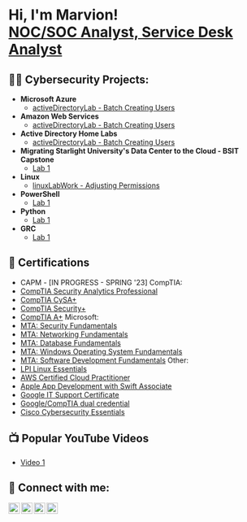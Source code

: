 <h1>Hi, I'm Marvion! <br/><a href="https://www.linkedin.com/in/joshmadakor/">NOC/SOC Analyst, Service Desk Analyst</a></h1>

<h2>👨‍💻 Cybersecurity Projects:</h2>

- <b>Microsoft Azure</b>
  - [activeDirectoryLab - Batch Creating Users](https://github.com/marvioncriddle/activeDirectoryLab)
- <b>Amazon Web Services</b>
  - [activeDirectoryLab - Batch Creating Users](https://github.com/marvioncriddle/activeDirectoryLab)
- <b>Active Directory Home Labs</b>
  - [activeDirectoryLab - Batch Creating Users](https://github.com/marvioncriddle/activeDirectoryLab)
- <b>Migrating Starlight University's Data Center to the Cloud - BSIT Capstone</b>
  - [Lab 1](https://github.com/joshmadakor1/Package-Delivery-Pathfinding-Algorithm)
- <b>Linux</b>
  - [linuxLabWork - Adjusting Permissions](https://github.com/marvioncriddle/linuxLabWork)<b><i></b></i>
- <b>PowerShell</b>
  - [Lab 1](https://github.com/joshmadakor1/Sentinel-Lab)
- <b>Python</b>
  - [Lab 1](https://github.com/joshmadakor1/Package-Delivery-Pathfinding-Algorithm)
- <b>GRC</b>
  - [Lab 1](https://github.com/joshmadakor1/Package-Delivery-Pathfinding-Algorithm)

<h2>📜 Certifications</h2>

- CAPM - [IN PROGRESS - SPRING '23]
CompTIA:  
- [CompTIA Security Analytics Professional](https://www.credly.com/badges/31fca9ba-0401-484e-b715-2d994d3a1dd8/public_url)
- [CompTIA CySA+](https://www.credly.com/badges/a44b41dc-17d6-4efd-b154-06825dddfe50/public_url)
- [CompTIA Security+](https://www.credly.com/badges/1d1293a5-ed72-4d3a-9f0a-e83c5fbb8179/public_url)
- [CompTIA A+](https://www.credly.com/badges/692e2232-ce22-44f2-817e-a8d9bb2bfa7c/public_url)
Microsoft:  
- [MTA: Security Fundamentals](https://www.credly.com/badges/4a1ec7fe-4112-4597-80c1-8cefc0ec1383/public_url)
- [MTA: Networking Fundamentals](https://www.credly.com/badges/4ae36cbd-f9d3-40b6-ab68-4244ecc15558/public_url)
- [MTA: Database Fundamentals](https://www.credly.com/badges/45d574b1-b36d-498a-add7-9c94a2353fb4/public_url)
- [MTA: Windows Operating System Fundamentals](https://www.credly.com/badges/c6e1d202-48f0-40f3-be9c-10b48834604b/public_url)
- [MTA: Software Development Fundamentals](https://www.credly.com/badges/45fb6a33-01e9-4f0a-9c03-47dfec382e1d/public_url)
Other:  
- [LPI Linux Essentials](https://cs.lpi.org/caf/Xamman/certification/verify/LPI000556881/hp67y36ekw)
- [AWS Certified Cloud Practitioner](https://www.credly.com/badges/d22d02b4-ffde-4358-83d4-544778fb1cdc/public_url)
- [Apple App Development with Swift Associate](https://www.credly.com/badges/9e2f5219-6ac5-4ea3-8a7b-01da96214e7c/public_url)
- [Google IT Support Certificate](https://www.credly.com/badges/176077e3-f584-468e-9e70-be2e5a9c2c60/public_url)
- [Google/CompTIA dual credential](https://www.credly.com/badges/d0d16c14-50c6-45ad-9d8f-53f5c8c57008/public_url)
- [Cisco Cybersecurity Essentials](https://www.credly.com/badges/6ec6f000-48e9-4f84-83a1-a9e2000c63f9/public_url)

  


<h2>📺 Popular YouTube Videos</h2>

- [Video 1](https://www.youtube.com/watch?v=a83ASGn_V_s)



<h2> 🤳 Connect with me:</h2>

[<img align="left" alt="JoshMadakor | YouTube" width="22px" src="https://cdn.jsdelivr.net/npm/simple-icons@v3/icons/youtube.svg" />][youtube]
[<img align="left" alt="JoshMadakor | Twitter" width="22px" src="https://cdn.jsdelivr.net/npm/simple-icons@v3/icons/twitter.svg" />][twitter]
[<img align="left" alt="JoshMadakor | LinkedIn" width="22px" src="https://cdn.jsdelivr.net/npm/simple-icons@v3/icons/linkedin.svg" />][linkedin]
[<img align="left" alt="JoshMadakor | Instagram" width="22px" src="https://cdn.jsdelivr.net/npm/simple-icons@v3/icons/instagram.svg" />][instagram]

[twitter]: https://twitter.com/joshmadakor
[youtube]: https://www.youtube.com/c/joshmadakor
[instagram]: https://www.instagram.com/joshmadakor/
[linkedin]: https://linkedin.com/in/joshmadakor

<!--
**joshmadakor1/joshmadakor1** is a ✨ _special_ ✨ repository because its `README.md` (this file) appears on your GitHub profile.

Here are some ideas to get you started:

- 🔭 I’m currently working on ...
- 🌱 I’m currently learning ...
- 👯 I’m looking to collaborate on ...
- 🤔 I’m looking for help with ...
- 💬 Ask me about ...
- 📫 How to reach me: ...
- 😄 Pronouns: ...
- ⚡ Fun fact: ...
-->
